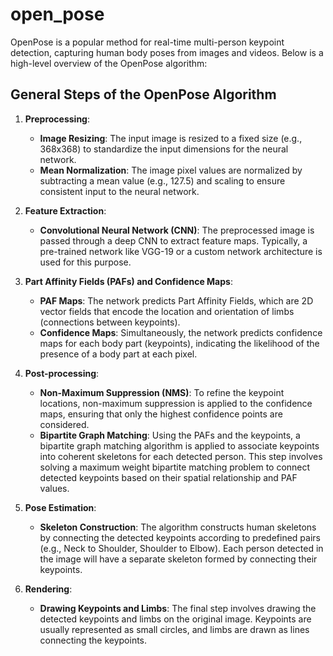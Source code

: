 # open_pose
OpenPose is a popular method for real-time multi-person keypoint detection, capturing human body poses from images and videos. Below is a high-level overview of the OpenPose algorithm:

## General Steps of the OpenPose Algorithm

1. **Preprocessing**:
   - **Image Resizing**: The input image is resized to a fixed size (e.g., 368x368) to standardize the input dimensions for the neural network.
   - **Mean Normalization**: The image pixel values are normalized by subtracting a mean value (e.g., 127.5) and scaling to ensure consistent input to the neural network.

2. **Feature Extraction**:
   - **Convolutional Neural Network (CNN)**: The preprocessed image is passed through a deep CNN to extract feature maps. Typically, a pre-trained network like VGG-19 or a custom network architecture is used for this purpose.

3. **Part Affinity Fields (PAFs) and Confidence Maps**:
   - **PAF Maps**: The network predicts Part Affinity Fields, which are 2D vector fields that encode the location and orientation of limbs (connections between keypoints).
   - **Confidence Maps**: Simultaneously, the network predicts confidence maps for each body part (keypoints), indicating the likelihood of the presence of a body part at each pixel.

4. **Post-processing**:
   - **Non-Maximum Suppression (NMS)**: To refine the keypoint locations, non-maximum suppression is applied to the confidence maps, ensuring that only the highest confidence points are considered.
   - **Bipartite Graph Matching**: Using the PAFs and the keypoints, a bipartite graph matching algorithm is applied to associate keypoints into coherent skeletons for each detected person. This step involves solving a maximum weight bipartite matching problem to connect detected keypoints based on their spatial relationship and PAF values.

5. **Pose Estimation**:
   - **Skeleton Construction**: The algorithm constructs human skeletons by connecting the detected keypoints according to predefined pairs (e.g., Neck to Shoulder, Shoulder to Elbow). Each person detected in the image will have a separate skeleton formed by connecting their keypoints.

6. **Rendering**:
   - **Drawing Keypoints and Limbs**: The final step involves drawing the detected keypoints and limbs on the original image. Keypoints are usually represented as small circles, and limbs are drawn as lines connecting the keypoints.
